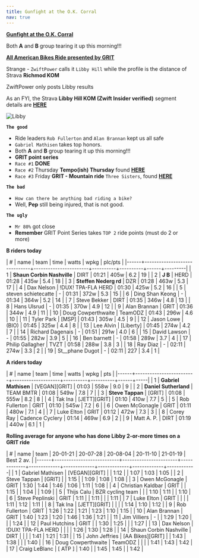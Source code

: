 ```yaml
---
title: Gunfight at the O.K. Corral
nav: true
---
```


[**Gunfight at the O.K. Corral**](https://en.wikipedia.org/wiki/Gunfight_at_the_O.K._Corral)

Both **A** and **B** group tearing it up this morning!!!

[**All American Bikes Ride presented by GRIT**](https://zwiftpower.com/events.php?zid=1536787)

Strange - `ZwiftPower` calls it `Libby Hill` while the profile is the distance of Strava **Richmod KOM**

ZwiftPower only posts Libby results

As an FYI, the Strava **Libby Hill KOM (Zwift Insider verified)** segment details are  [**HERE**](https://www.strava.com/segments/12128826)

![Libby](../../../2021/01/18/images/libby.png)

**`The good`**                    

- Ride leaders `Rob Fullerton` and `Alan Brannan` kept us all safe
- `Gabriel Mathisen` takes top honors.
- Both **A** and **B** group tearing it up this morning!!!
- **GRIT point series**           
- `Race #1` **DONE**              
- `Race #2` Thursday **Tempo(ish) Thursday** found [**HERE**](https://zwiftpower.com/events.php?zid=1550429)
- `Race #3` Friday **GRIT - Mountain ride** `Three Sisters`, found [**HERE**](https://zwiftpower.com/events.php?zid=1556492)

**`The bad`**
- `How can there be anything bad riding a bike?`
- Well, **Pep** still being injured, that is not good.

**`The ugly`**
- `Mr 80%` got close
- **Remember** GRIT Point Series takes `TOP 2` ride points (must do 2 or more)

**B riders today**

| #    |    name                      | team                  | time     | watts    | wpkg | plc/pts |
|------+------------------------------+-----------------------+----------+----------+------+---------|
| 1    |  **Shaun Corbin Nashville**  | DIRT                  | 01:21    | 405w     | 6.2  | 19      |
| 2    |  **J B**                     | HERD                  | 01:28    | 435w     | 5.4  | 18      |
| 3    |  **Steffen Nederg  rd**      | DZR                   | 01:28    | 463w     | 5.3  | 17      |
| 4    |    Dax Nelson                | !DUX! TPA-FLA HERD    | 01:30    | 425w     | 5.2  | 16      |
| 5    |    steven schietecatte       | -                     | 01:31    | 372w     | 5.3  | 15      |
| 6    |    Ding Shan Keong           | -                     | 01:34    | 364w     | 5.2  | 14      |
| 7    |    Steve Bekker              | DIRT                  | 01:35    | 346w     | 4.8  | 13      |
| 8    |    Hans Ulsrud               | -                     | 01:35    | 370w     | 4.9  | 12      |
| 9    |    Alan Brannan              | GRIT                  | 01:36    | 344w     | 4.9  | 11      |
| 10   |    Doug Cowperthwaite        | TeamODZ               | 01:43    | 296w     | 4.6  | 10      |
| 11   |    Tyler Park                | [MSP]                 | 01:43    | 305w     | 4.5  | 9       |
| 12   |    Jason Lowe                | (BIO)                 | 01:45    | 325w     | 4.4  | 8       |
| 13   |    Lee Alvin                 | [Liberty]             | 01:45    | 274w     | 4.2  | 7       |
| 14   |    Richard Dagenais          | -                     | 01:51    | 291w     | 4.0  | 6       |
| 15   |    David Lawson              | -                     | 01:55    | 282w     | 3.9  | 5       |
| 16   |    Ben barnett               | -                     | 01:58    | 289w     | 3.7  | 4       |
| 17   |    Philip Gallagher          | TVZT                  | 01:58    | 288w     | 3.8  | 3       |
| 18   |    Ray Diaz                  | -                     | 02:11    | 274w     | 3.3  | 2       |
| 19   |    St__phane Dugot           | -                     | 02:11    | 227      | 3.4  | 1       |
                                                                                 
**A riders today**                                                                                 
                          
| #    |    name                 | team               | time     | watts    | wpkg | pts |
|------+-------------------------+--------------------+----------+----------+------+-----|
| 1    |  **Gabriel Mathisen**   | [VEGAN][GRIT]      | 01:03    | 558w     | 9.0  | 9   |
| 2    |  **Daniel Sutherland**  | TEAM BMTR          | 01:08    | 549w     | 7.8  | 7   |
| 3    |  **Steve Tappan**       | [GRIT]             | 01:08    | 555w     | 8.2  | 8   |
| 4    |    Tak Ina              | [JETT][GRIT]       | 01:10    | 410w     | 7.7  | 5   |
| 5    |    Rob Fullerton        | GRIT               | 01:10    | 545w     | 7.2  | 6   |
| 6    |    Owen McGonagle       | GRIT               | 01:11    | 480w     | 7.1  | 4   |
| 7    |    Luke Elton           | GRIT               | 01:12    | 472w     | 7.3  | 3   |
| 8    |    Corey Ray            | Cadence Cyclery    | 01:14    | 469w     | 6.9  | 2   |
| 9    |    Matt A. P.           | DIRT               | 01:19    | 440w     | 6.1  | 1   |
                                                                    

**Rolling average for anyone who has done Libby 2-or-more times on a GRIT ride**

| #    | name                      | team                  | 20-01-21    | 20-07-28    | 20-08-04    | 20-11-10    | 21-01-19    | Best 2 av. |
|------+---------------------------+-----------------------+-------------+-------------+-------------+-------------+-------------+------------|
| 1    | Gabriel Mathisen          | [VEGAN][GRIT]         |             | 1:12        |             | 1:07        | 1:03        | 1:05       |
| 2    | Steve Tappan              | [GRIT]                |             | 1:15        |             | 1:09        | 1:08        | 1:08       |
| 3    | Owen McGonagle            | GRIT                  | 1:30        | 1:44        | 1:46        | 1:06        | 1:11        | 1:08       |
| 4    | Christian Kaldbar         | GRIT                  |             | 1:15        |             | 1:04        |             | 1:09       |
| 5    | Thijs Calu                | BZR cycling team      |             |             | 1:10        | 1:11        |             | 1:10       |
| 6    | Steve Peplinski           | GRIT                  | 1:11        |             | 1:11        |             |             | 1:11       |
| 7    | Luke Elton                | GRIT                  |             |             |             | 1:11        | 1:12        | 1:11       |
| 8    | Tak Ina                   | [JETT][GRIT]          |             |             |             | 1:14        | 1:10        | 1:12       |
| 9    | Rob Fullerton             | GRIT                  | 1:26        | 1:22        | 1:21        | 1:23        | 1:10        | 1:15       |
| 10   | Alan Brannan              | GRIT                  | 1:40        | 1:23        | 1:20        | 1:46        | 1:36        | 1:21       |
| 11   | Jim Villiers              | -                     |             | 1:29        | 1:20        |             |             | 1:24       |
| 12   | Paul Hutchins             | GRIT                  |             | 1:30        | 1:25        |             |             | 1:27       |
| 13   | Dax Nelson                | !DUX! TPA-FLA HERD    |             |             |             | 1:26        | 1:30        | 1:28       |
| 14   | Shaun Corbin Nashville    | DIRT                  |             |             |             | 1:41        | 1:21        | 1:31       |
| 15   | John Jeffries             | [AA Bikes][GRIT]      |             | 1:43        | 1:38        |             |             | 1:40       |
| 16   | Doug Cowperthwaite        | TeamODZ               |             |             |             | 1:41        | 1:43        | 1:42       |
| 17   | Craig LeBlanc             | [ ATP ]               | 1:40        |             | 1:45        | 1:45        |             | 1:42       |

